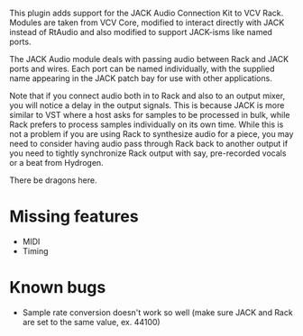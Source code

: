
This plugin adds support for the JACK Audio Connection Kit to VCV Rack.
Modules are taken from VCV Core, modified to interact directly with
JACK instead of RtAudio and also modified to support JACK-isms like
named ports.

[](module-fs8.png)

The JACK Audio module deals with passing audio between Rack and JACK
ports and wires. Each port can be named individually, with the supplied
name appearing in the JACK patch bay for use with other applications.

Note that if you connect audio both in to Rack and also to an
output mixer, you will notice a delay in the output signals. This is
because JACK is more similar to VST where a host asks for samples
to be processed in bulk, while Rack prefers to process samples
individually on its own time. While this is not a problem if you are
using Rack to synthesize audio for a piece, you may need to consider
having audio pass through Rack back to another output if you need to
tightly synchronize Rack output with say, pre-recorded vocals or a
beat from Hydrogen.

There be dragons here.

# Missing features
* MIDI
* Timing

# Known bugs
* Sample rate conversion doesn't work so well (make sure JACK and Rack are set to the same value, ex. 44100)
